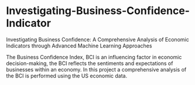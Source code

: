 # Investigating-Business-Confidence-Indicator
Investigating Business Confidence: A Comprehensive Analysis of Economic Indicators through Advanced Machine Learning Approaches

The Business Confidence Index, BCI is an influencing factor in economic decision-making, the BCI reflects the sentiments and expectations of businesses within an economy. In this project a comprehensive analysis of the BCI is performed using the US economic data. 
